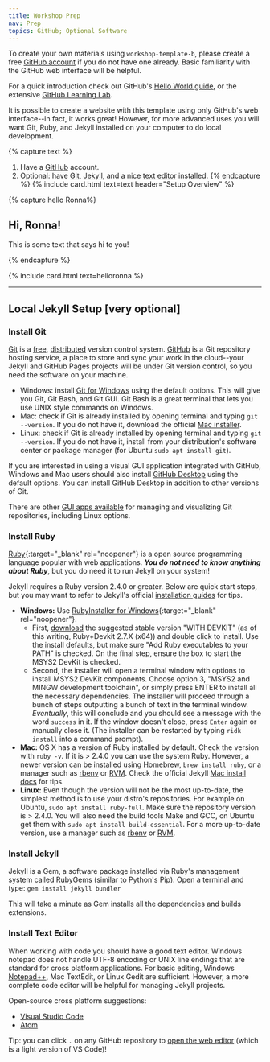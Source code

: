 ```yaml
---
title: Workshop Prep
nav: Prep
topics: GitHub; Optional Software
---
```


To create your own materials using `workshop-template-b`, please create a free [GitHub account](https://github.com/join) if you do not have one already.
Basic familiarity with the GitHub web interface will be helpful.

For a quick introduction check out GitHub's [Hello World guide](https://guides.github.com/activities/hello-world/), or the extensive [GitHub Learning Lab](https://lab.github.com/).

It is possible to create a website with this template using only GitHub's web interface--in fact, it works great!
However, for more advanced uses you will want Git, Ruby, and Jekyll installed on your computer to do local development.

{% capture text %}
1. Have a [GitHub](https://github.com) account.
2. Optional: have [Git](https://git-scm.com/), [Jekyll](https://jekyllrb.com/), and a nice [text editor](https://code.visualstudio.com/) installed.
{% endcapture %}
{% include card.html text=text header="Setup Overview" %}

{% capture hello Ronna%}

## Hi, Ronna!

This is some text that says hi to you!

{% endcapture %}

{% include card.html text=helloronna %}

-------------

## Local Jekyll Setup [very optional]

### Install Git

[Git](https://git-scm.com/) is a [free](https://www.gnu.org/philosophy/free-sw.en.html), [distributed](https://en.wikipedia.org/wiki/Distributed_version_control) version control system. [GitHub](https://github.com/) is a Git repository hosting service, a place to store and sync your work in the cloud--your Jekyll and GitHub Pages projects will be under Git version control, so you need the software on your machine. 

- Windows: install [Git for Windows](https://git-for-windows.github.io/) using the default options. This will give you Git, Git Bash, and Git GUI. Git Bash is a great terminal that lets you use UNIX style commands on Windows.
- Mac: check if Git is already installed by opening terminal and typing `git --version`. If you do not have it, download the official [Mac installer](https://git-scm.com/downloads).
- Linux: check if Git is already installed by opening terminal and typing `git --version`. If you do not have it, install from your distribution's software center or package manager (for Ubuntu `sudo apt install git`).

If you are interested in using a visual GUI application integrated with GitHub, Windows and Mac users should also install [GitHub Desktop](https://desktop.github.com/) using the default options.
You can install GitHub Desktop in addition to other versions of Git.

There are other [GUI apps available](https://git-scm.com/downloads/guis) for managing and visualizing Git repositories, including Linux options.

### Install Ruby

[Ruby](https://www.ruby-lang.org/en/){:target="_blank" rel="noopener"} is a open source programming language popular with web applications.
**_You do not need to know anything about Ruby_**, but you do need it to run Jekyll on your system!

Jekyll requires a Ruby version 2.4.0 or greater.
Below are quick start steps, but you may want to refer to Jekyll's official [installation guides](https://jekyllrb.com/docs/installation/) for tips.

- **Windows:** Use [RubyInstaller for Windows](https://rubyinstaller.org/){:target="_blank" rel="noopener"}.
    - First, [download](https://rubyinstaller.org/downloads/) the suggested stable version "WITH DEVKIT" (as of this writing, Ruby+Devkit 2.7.X (x64)) and double click to install. Use the install defaults, but make sure "Add Ruby executables to your PATH" is checked. On the final step, ensure the box to start the MSYS2 DevKit is checked.
    - Second, the installer will open a terminal window with options to install MSYS2 DevKit components. Choose option 3, "MSYS2 and MINGW development toolchain", or simply press ENTER to install all the necessary dependencies. The installer will proceed through a bunch of steps outputting a bunch of text in the terminal window. *Eventually*, this will conclude and you should see a message with the word `success` in it. If the window doesn't close, press `Enter` again or manually close it. (The installer can be restarted by typing `ridk install` into a command prompt).
- **Mac:** OS X has a version of Ruby installed by default. Check the version with `ruby -v`. If it is > 2.4.0 you can use the system Ruby. However, a newer version can be installed using [Homebrew](https://brew.sh/), `brew install ruby`, or a manager such as [rbenv](https://github.com/rbenv/rbenv) or [RVM](http://rvm.io/). Check the official Jekyll [Mac install docs](https://jekyllrb.com/docs/installation/#macOS) for tips.
- **Linux:** Even though the version will not be the most up-to-date, the simplest method is to use your distro's repositories. For example on Ubuntu, `sudo apt install ruby-full`. Make sure the repository version is > 2.4.0. You will also need the build tools Make and GCC, on Ubuntu get them with `sudo apt install build-essential`. For a more up-to-date version, use a manager such as  [rbenv](https://github.com/rbenv/rbenv) or [RVM](http://rvm.io/).

### Install Jekyll

Jekyll is a Gem, a software package installed via Ruby's management system called RubyGems (similar to Python's Pip). 
Open a terminal and type:
`gem install jekyll bundler`

This will take a minute as Gem installs all the dependencies and builds extensions. 

### Install Text Editor

When working with code you should have a good text editor.
Windows notepad does not handle UTF-8 encoding or UNIX line endings that are standard for cross platform applications. 
For basic editing, Windows [Notepad++](https://notepad-plus-plus.org/), Mac TextEdit, or Linux Gedit are sufficient.
However, a more complete code editor will be helpful for managing Jekyll projects.

Open-source cross platform suggestions:

- [Visual Studio Code](https://code.visualstudio.com/)
- [Atom](https://atom.io/)

Tip: you can click `.` on any GitHub repository to [open the web editor](https://docs.github.com/en/codespaces/the-githubdev-web-based-editor) (which is a light version of VS Code)!
